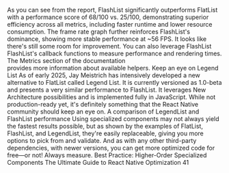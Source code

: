 As you can see from the report, FlashList significantly outperforms FlatList with a performance 
score of 68/100 vs. 25/100, demonstrating superior efficiency across all metrics, including faster 
runtime and lower resource consumption. The frame rate graph further reinforces FlashList's 
dominance, showing more stable performance at ~56 FPS. It looks like there's still some room 
for improvement.
You  can  also  leverage FlashList  FlashList's  callback  functions  to  measure 
performance and rendering times. The Metrics  section  of  the  documentation  
provides more information about available helpers.
Keep an eye on Legend List
As of early 2025, Jay Meistrich has intensively developed a new alternative to FlatList called 
Legend List.  It is currently versioned as 1.0-beta and presents a very similar performance to 
FlashList. It leverages New Architecture possibilities and is implemented fully in JavaScript. 
While not production-ready yet, it's definitely something that the React Native community 
should keep an eye on.
A comparison of LegendList and FlashList performance
Using specialized components may not always yield the fastest results possible, but as shown 
by the examples of FlatList, FlashList, and LegendList, they're easily replaceable, giving you 
more options to pick from and validate. And as with any other third-party dependencies, with 
newer versions, you can get more optimized code for free—or not! Always measure.
Best Practice: Higher-Order Specialized Components
The Ultimate Guide to React Native Optimization
41